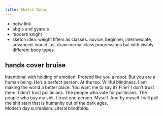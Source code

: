 ```yaml
---
title: Sketch Ideas
---
```

- botw link
- abg's and gyaru's
- modern knight
- sketch idea: weight lifters as classes. novice, beginner, intermediate, advanced. would just draw normal class progressions but with visibly different body types. 

## hands cover bruise
Intentional with holding of emotion. Pretend like you a robot. But you are a human being. 
He’s a perfect person. At the top. Willful blindness. I am making the world a better place. 
You want me to say it? Fine? I don’t trust them. I don’t trust politicians. The people who vote for politicians. The people who buy my shit. I trust one person. Myself. And by myself I will pull the shit stain that is humanity out of the dark ages.  
Modern day surrealism. Literal blindfolds.
